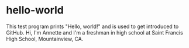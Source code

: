 # hello-world
This test program prints "Hello, world!" and is used to get introduced to GitHub.
Hi, I'm Annette and I'm a freshman in high school at Saint Francis High School, Mountainview, CA.

